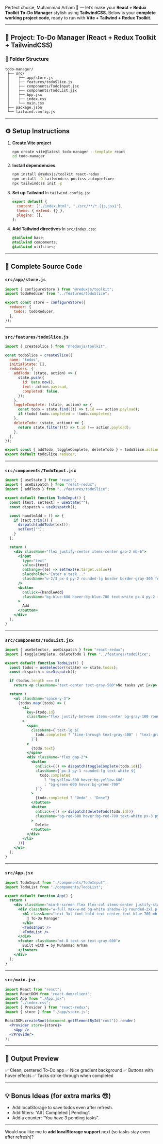 Perfect choice, Muhammad Arham 💪 — let’s make your **React + Redux Toolkit To-Do Manager** stylish using **TailwindCSS**.
Below is your **complete working project code**, ready to run with **Vite + Tailwind + Redux Toolkit**.

---

## 🚀 Project: To-Do Manager (React + Redux Toolkit + TailwindCSS)

### 🧱 Folder Structure

```
todo-manager/
 ├── src/
 │    ├── app/store.js
 │    ├── features/todoSlice.js
 │    ├── components/TodoInput.jsx
 │    ├── components/TodoList.jsx
 │    ├── App.jsx
 │    ├── index.css
 │    └── main.jsx
 ├── package.json
 └── tailwind.config.js
```

---

## ⚙️ Setup Instructions

1. **Create Vite project**

   ```bash
   npm create vite@latest todo-manager --template react
   cd todo-manager
   ```
2. **Install dependencies**

   ```bash
   npm install @reduxjs/toolkit react-redux
   npm install -D tailwindcss postcss autoprefixer
   npx tailwindcss init -p
   ```
3. **Set up Tailwind**
   In `tailwind.config.js`:

   ```js
   export default {
     content: ["./index.html", "./src/**/*.{js,jsx}"],
     theme: { extend: {} },
     plugins: [],
   };
   ```
4. **Add Tailwind directives**
   In `src/index.css`:

   ```css
   @tailwind base;
   @tailwind components;
   @tailwind utilities;
   ```

---

## 🧩 Complete Source Code

### `src/app/store.js`

```js
import { configureStore } from "@reduxjs/toolkit";
import todoReducer from "../features/todoSlice";

export const store = configureStore({
  reducer: {
    todos: todoReducer,
  },
});
```

---

### `src/features/todoSlice.js`

```js
import { createSlice } from "@reduxjs/toolkit";

const todoSlice = createSlice({
  name: "todos",
  initialState: [],
  reducers: {
    addTodo: (state, action) => {
      state.push({
        id: Date.now(),
        text: action.payload,
        completed: false,
      });
    },
    toggleComplete: (state, action) => {
      const todo = state.find((t) => t.id === action.payload);
      if (todo) todo.completed = !todo.completed;
    },
    deleteTodo: (state, action) => {
      return state.filter((t) => t.id !== action.payload);
    },
  },
});

export const { addTodo, toggleComplete, deleteTodo } = todoSlice.actions;
export default todoSlice.reducer;
```

---

### `src/components/TodoInput.jsx`

```jsx
import { useState } from "react";
import { useDispatch } from "react-redux";
import { addTodo } from "../features/todoSlice";

export default function TodoInput() {
  const [text, setText] = useState("");
  const dispatch = useDispatch();

  const handleAdd = () => {
    if (text.trim()) {
      dispatch(addTodo(text));
      setText("");
    }
  };

  return (
    <div className="flex justify-center items-center gap-2 mb-6">
      <input
        type="text"
        value={text}
        onChange={(e) => setText(e.target.value)}
        placeholder="Enter a task..."
        className="w-2/3 px-4 py-2 rounded-lg border border-gray-300 focus:ring-2 focus:ring-blue-500 focus:outline-none"
      />
      <button
        onClick={handleAdd}
        className="bg-blue-600 hover:bg-blue-700 text-white px-4 py-2 rounded-lg"
      >
        Add
      </button>
    </div>
  );
}
```

---

### `src/components/TodoList.jsx`

```jsx
import { useSelector, useDispatch } from "react-redux";
import { toggleComplete, deleteTodo } from "../features/todoSlice";

export default function TodoList() {
  const todos = useSelector((state) => state.todos);
  const dispatch = useDispatch();

  if (todos.length === 0)
    return <p className="text-center text-gray-500">No tasks yet 🚀</p>;

  return (
    <ul className="space-y-3">
      {todos.map((todo) => (
        <li
          key={todo.id}
          className="flex justify-between items-center bg-gray-100 rounded-lg px-4 py-2 shadow-sm"
        >
          <span
            className={`text-lg ${
              todo.completed ? "line-through text-gray-400" : "text-gray-800"
            }`}
          >
            {todo.text}
          </span>
          <div className="flex gap-2">
            <button
              onClick={() => dispatch(toggleComplete(todo.id))}
              className={`px-3 py-1 rounded-lg text-white ${
                todo.completed
                  ? "bg-yellow-500 hover:bg-yellow-600"
                  : "bg-green-600 hover:bg-green-700"
              }`}
            >
              {todo.completed ? "Undo" : "Done"}
            </button>
            <button
              onClick={() => dispatch(deleteTodo(todo.id))}
              className="bg-red-600 hover:bg-red-700 text-white px-3 py-1 rounded-lg"
            >
              Delete
            </button>
          </div>
        </li>
      ))}
    </ul>
  );
}
```

---

### `src/App.jsx`

```jsx
import TodoInput from "./components/TodoInput";
import TodoList from "./components/TodoList";

export default function App() {
  return (
    <div className="min-h-screen flex flex-col items-center justify-start bg-gradient-to-br from-blue-100 to-purple-100 p-6">
      <div className="w-full max-w-md bg-white shadow-lg rounded-2xl p-6 mt-10">
        <h1 className="text-3xl font-bold text-center text-blue-700 mb-6">
          📝 To-Do Manager
        </h1>
        <TodoInput />
        <TodoList />
      </div>
      <footer className="mt-8 text-sm text-gray-600">
        Built with ❤️ by Muhammad Arham
      </footer>
    </div>
  );
}
```

---

### `src/main.jsx`

```jsx
import React from "react";
import ReactDOM from "react-dom/client";
import App from "./App.jsx";
import "./index.css";
import { Provider } from "react-redux";
import { store } from "./app/store.js";

ReactDOM.createRoot(document.getElementById("root")).render(
  <Provider store={store}>
    <App />
  </Provider>
);
```

---

## 🎨 Output Preview

✅ Clean, centered To-Do app
✅ Nice gradient background
✅ Buttons with hover effects
✅ Tasks strike-through when completed

---

## 💡 Bonus Ideas (for extra marks 😎)

* Add localStorage to save todos even after refresh.
* Add filters: “All | Completed | Pending”.
* Add a counter: “You have 3 pending tasks”.

---

Would you like me to **add localStorage support** next (so tasks stay even after refresh)?
